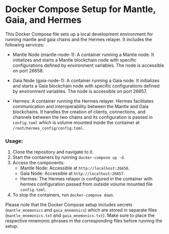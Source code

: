 # Docker Compose Setup for Mantle, Gaia, and Hermes

This Docker Compose file sets up a local development environment for running mantle and gaia chains and the Hermes relayer. It includes the following services:

- Mantle Node (mantle-node-1): A container running a Mantle node. It initializes and starts a Mantle blockchain node with specific configurations defined by environment variables. The node is accessible on port 26658.

- Gaia Node (gaia-node-1): A container running a Gaia node. It initializes and starts a Gaia blockchain node with specific configurations defined by environment variables. The node is accessible on port 26657.

- Hermes: A container running the Hermes relayer. Hermes facilitates communication and interoperability between the Mantle and Gaia blockchains. It handles the creation of clients, connections, and channels between the two chains and its configuration is passed in `config.toml` which is volume mounted inside the container at `/root/hermes_config/config.toml`.

### Usage:
1. Clone the repository and navigate to it.
2. Start the containers by running `docker-compose up -d`.
3. Access the components:
   - Mantle Node: Accessible at `http://localhost:26658`.
   - Gaia Node: Accessible at `http://localhost:26657`.
   - Hermes: The Hermes relayer is configured in the container with hermes configuration passed from outside volume mounted file `config.toml`.
4. To stop the containers, run `docker-compose down`.

Please note that the Docker Compose setup includes secrets (`mantle_mnemonics` and `gaia_mnemonics`) which are stored in separate files (`mantle_mnemonics.txt` and `gaia_mnemonics.txt`). Make sure to place the respective mnemonic phrases in the corresponding files before running the setup.
